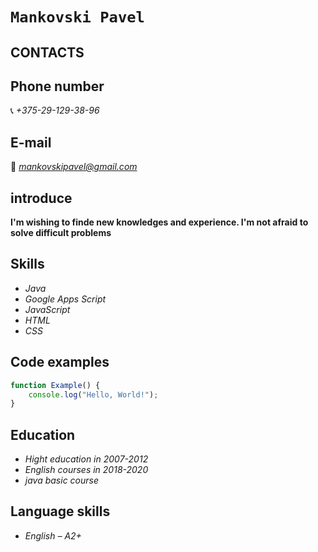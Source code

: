 #  **`Mankovski Pavel`**
  
## CONTACTS 

## **Phone number** 
📞 *+375-29-129-38-96*

## **E-mail** 
📧 *mankovskipavel@gmail.com*


## **introduce**
**I'm wishing to finde new knowledges and experience. I'm not afraid to solve difficult problems**

## **Skills**
* *Java*
* *Google Apps Script*
* *JavaScript*
* *HTML*
* *CSS*


## **Code examples**

```javascript
function Example() {
    console.log("Hello, World!");
}
```
## **Education**
* *Hight education in 2007-2012*
* *English courses in 2018-2020*
* *java basic course*


## **Language skills**
* *English – A2+*


